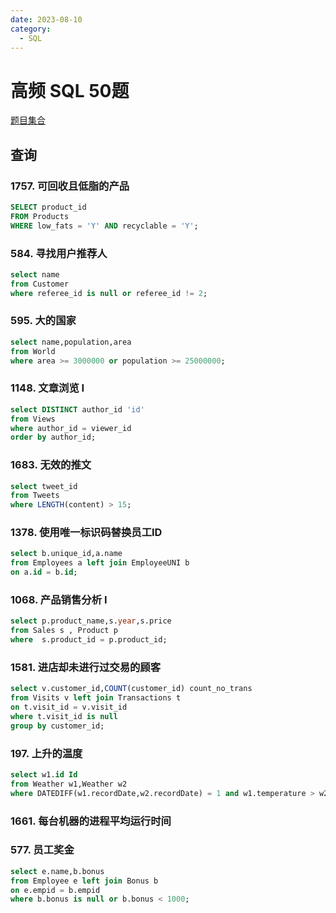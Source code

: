 ```yaml
---
date: 2023-08-10
category: 
  - SQL
---
```


# 高频 SQL 50题

[题目集合](https://leetcode.cn/studyplan/sql-free-50/)

## 查询

### 1757. 可回收且低脂的产品

<Badge text="简单" type="tip" vertical="middle" />

```sql
SELECT product_id
FROM Products
WHERE low_fats = 'Y' AND recyclable = 'Y';
```

### 584. 寻找用户推荐人

<Badge text="简单" type="tip" vertical="middle" />

```sql
select name 
from Customer 
where referee_id is null or referee_id != 2;
```

### 595. 大的国家

<Badge text="简单" type="tip" vertical="middle" />

```sql
select name,population,area 
from World 
where area >= 3000000 or population >= 25000000;
```

### 1148. 文章浏览 I

<Badge text="简单" type="tip" vertical="middle" />

```sql
select DISTINCT author_id 'id' 
from Views 
where author_id = viewer_id 
order by author_id;
```

### 1683. 无效的推文


<Badge text="简单" type="tip" vertical="middle" />

```sql
select tweet_id 
from Tweets 
where LENGTH(content) > 15;
```

### 1378. 使用唯一标识码替换员工ID


<Badge text="简单" type="tip" vertical="middle" />

```sql
select b.unique_id,a.name 
from Employees a left join EmployeeUNI b 
on a.id = b.id;
```

### 1068. 产品销售分析 I
<Badge text="简单" type="tip" vertical="middle" />

```sql
select p.product_name,s.year,s.price 
from Sales s , Product p
where  s.product_id = p.product_id;
```

### 1581. 进店却未进行过交易的顾客

<Badge text="简单" type="tip" vertical="middle" />

```sql
select v.customer_id,COUNT(customer_id) count_no_trans
from Visits v left join Transactions t
on t.visit_id = v.visit_id
where t.visit_id is null
group by customer_id;
```

### 197. 上升的温度

<Badge text="简单" type="tip" vertical="middle" />

```sql
select w1.id Id
from Weather w1,Weather w2
where DATEDIFF(w1.recordDate,w2.recordDate) = 1 and w1.temperature > w2.temperature;
```

### 1661. 每台机器的进程平均运行时间

<Badge text="简单" type="tip" vertical="middle" />

### 577. 员工奖金

<Badge text="简单" type="tip" vertical="middle" />

```sql
select e.name,b.bonus
from Employee e left join Bonus b
on e.empid = b.empid
where b.bonus is null or b.bonus < 1000;
```